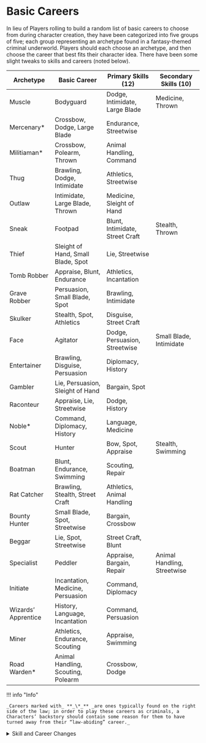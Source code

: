 # Basic Careers

In lieu of Players rolling to build a random list of basic careers to choose from during character creation, they have been categorized into five groups of five; each group representing an archetype found in a fantasy-themed criminal underworld. Players should each choose an archetype, and then choose the career that best fits their character idea. There have been some slight tweaks to skills and careers (noted below).

| Archetype | Basic Career | Primary Skills (12) | Secondary Skills (10) |
| --- | --- | --- | --- |
| Muscle | Bodyguard | Dodge, Intimidate, Large Blade | Medicine, Thrown |
| Mercenary\* | Crossbow, Dodge, Large Blade | Endurance, Streetwise |
| Militiaman\* | Crossbow, Polearm, Thrown | Animal Handling, Command |
| Thug | Brawling, Dodge, Intimidate | Athletics, Streetwise |
| Outlaw | Intimidate, Large Blade, Thrown | Medicine, Sleight of Hand |
| Sneak | Footpad | Blunt, Intimidate, Street Craft | Stealth, Thrown |
| Thief | Sleight of Hand, Small Blade, Spot | Lie, Streetwise |
| Tomb Robber | Appraise, Blunt, Endurance | Athletics, Incantation |
| Grave Robber | Persuasion, Small Blade, Spot | Brawling, Intimidate |
| Skulker | Stealth, Spot, Athletics | Disguise, Street Craft |
| Face | Agitator | Dodge, Persuasion, Streetwise | Small Blade, Intimidate |
| Entertainer | Brawling, Disguise, Persuasion | Diplomacy, History |
| Gambler | Lie, Persuasion, Sleight of Hand | Bargain, Spot |
| Raconteur | Appraise, Lie, Streetwise | Dodge, History |
| Noble\* | Command, Diplomacy, History | Language, Medicine |
| Scout | Hunter | Bow, Spot, Appraise | Stealth, Swimming |
| Boatman | Blunt, Endurance, Swimming | Scouting, Repair |
| Rat Catcher | Brawling, Stealth, Street Craft | Athletics, Animal Handling |
| Bounty Hunter | Small Blade, Spot, Streetwise | Bargain, Crossbow |
| Beggar | Lie, Spot, Streetwise | Street Craft, Blunt |
| Specialist | Peddler | Appraise, Bargain, Repair | Animal Handling, Streetwise |
| Initiate | Incantation, Medicine, Persuasion | Command, Diplomacy |
| Wizards’ Apprentice | History, Language, Incantation | Command, Persuasion |
| Miner | Athletics, Endurance, Scouting | Appraise, Swimming |
| Road Warden\* | Animal Handling, Scouting, Polearm | Crossbow, Dodge |

!!! info "Info"

    _Careers marked with_ **_\*_** _are ones typically found on the right side of the law; in order to play these careers as criminals, a Characters’ backstory should contain some reason for them to have turned away from their “law-abiding” career._

<details>
<summary>Skill and Career Changes</summary>

- New Careers
    - Thug (replacement of Soldier)
    - Skulker (new)
- Skill Changes
    - Ostler → Animal Handling
    - Navigation → Scouting
    - Survival → Street Craft
- Career Skill Changes
    - **Rat Catcher:** replaced Medicine with Animal Handling
    - **Miner**: replaced Survival with Appraise
    - **Hunter:** replaced Survival with Appriase
    - **Beggar:** replaced Appraise with Street Craft
    - **Footpad:** replaced Streetwise with Street Craft
    - **Tomb Robber:** replaced Intimidate with Incantation
    - **Grave Robber:** replaced Animal Handling with Brawling
    - **Raconteur:** replaced Streetwise with Street Craft
    - **Bounty Hunter:** replaced Bargain with Street Craft
    - **Initiate:** replaced Animal Handling with Diplomacy

</details>